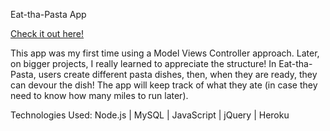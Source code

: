 Eat-tha-Pasta App

[Check it out here!](https://powerful-dawn-71781.herokuapp.com/)

This app was my first time using a Model Views Controller approach. Later, on bigger projects, I really learned to appreciate the structure! In Eat-tha-Pasta, users create different pasta dishes, then, when they are ready, they can devour the dish! The app will keep track of what they ate (in case they need to know how many miles to run later). 

Technologies Used:
Node.js | MySQL | JavaScript | jQuery | Heroku
